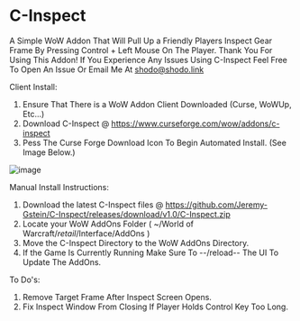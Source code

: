 # C-Inspect
A Simple WoW Addon That Will Pull Up a Friendly Players Inspect Gear Frame By Pressing Control + Left Mouse On The Player.
Thank You For Using This Addon! If You Experience Any Issues Using C-Inspect Feel Free To Open An Issue Or Email Me At shodo@shodo.link

Client Install:
1. Ensure That There is a WoW Addon Client Downloaded (Curse, WoWUp, Etc...)
2. Download C-Inspect @ https://www.curseforge.com/wow/addons/c-inspect
3. Pess The Curse Forge Download Icon To Begin Automated Install. (See Image Below.)


![image](https://user-images.githubusercontent.com/66806528/123146358-c349ad80-d42b-11eb-9dc4-fbf749f8edb2.png)


Manual Install Instructions:
1. Download the latest C-Inspect files @ https://github.com/Jeremy-Gstein/C-Inspect/releases/download/v1.0/C-Inspect.zip
2. Locate your WoW AddOns Folder ( ~/World of Warcraft/_retail_/Interface/AddOns )
3. Move the C-Inspect Directory to the WoW AddOns Directory.
4. If the Game Is Currently Running Make Sure To --/reload-- The UI To Update The AddOns.

To Do's:
1. Remove Target Frame After Inspect Screen Opens.
2. Fix Inspect Window From Closing If Player Holds Control Key Too Long.


